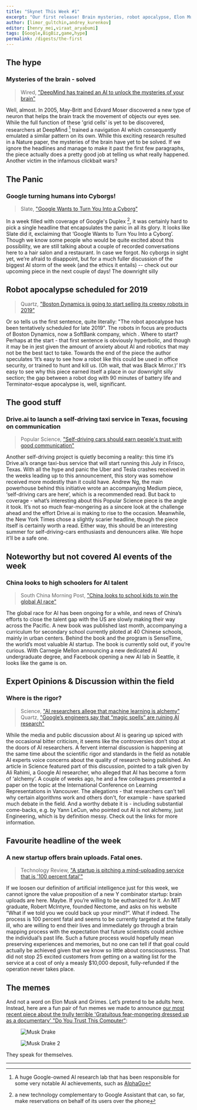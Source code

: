 ```yaml
---
title: "Skynet This Week #1"
excerpt: "Our first release! Brain mysteries, robot apocalypse, Elon Musk memes - the usual."
author: [limor_gultchin,andrey_kurenkov]
editor: [henry_mei,viraat_aryabumi]
tags: [Google,BigBiz,game,hype]
permalink: /digests/the-first
---
```


## The hype

### Mysteries of the brain - solved
> Wired, ["DeepMind has trained an AI to unlock the mysteries of your brain"](http://www.wired.co.uk/article/deepmind-newest-network-mimics-the-gps-cells-in-your-brain)

Well, almost. In 2005, May-Britt and Edvard Moser discovered a new type of neuron that helps the brain track the movement of objects our eyes see. While the full function of these 'grid cells' is yet to be discovered, researchers at DeepMind [^deepmind] trained a navigation AI which consequently emulated a similar pattern on its own. While this exciting research resulted in a Nature paper, the mysteries of the brain have yet to be solved.  If we ignore the headlines and manage to make it past the first few paragraphs, the piece actually does a pretty good job at telling us what really happened. Another victim in the infamous clickbait wars? 

[^deepmind]: A huge Google-owned AI research lab that has been responsible for some very notable AI achievements, such as [AlphaGo](https://www.skynettoday.com/content/editorials/is-alphago-zero-overrated/)


## The Panic

### Google turning humans into Cyborgs!
> Slate, ["Google Wants to Turn You Into a Cyborg"](https://slate.com/technology/2018/05/google-assistant-will-essentially-turn-humans-into-cyborgs.html)

In a week filled with coverage of Google's Duplex [^duplex], it was certainly hard to pick a single headline that encapsulates the panic in all its glory. It looks like Slate did it, exclaiming that ‘Google Wants to Turn You Into a Cyborg’. Though we know some people who would be quite excited about this possibility, we are still talking about a couple of recorded conversations here to a hair salon and a restaurant. In case we forgot. No cyborgs in sight yet, we’re afraid to disappoint, but for a much fuller discussion of the biggest AI storm of the week (and the ethics it entails) -- check out our upcoming piece in the next couple of days!
The downright silly

[^duplex]: a new technology complementary to Google Assistant that can, so far, make reservations on behalf of its users over the phone

## Robot apocalypse scheduled for 2019 
> Quartz, ["Boston Dynamics is going to start selling its creepy robots in 2019"](https://qz.com/1276281/softbanks-boston-dynamics-will-start-selling-its-spotmini-robots-in-2019/)

Or so tells us the first sentence, quite literally: "The robot apocalypse has been tentatively scheduled for late 2019". The robots in focus are products of Boston Dynamics, now a SoftBank company, which . Where to start? Perhaps at the start - that first sentence is obviously hyperbolic, and though it may be in jest given the amount of anxiety about AI and robotics that may not be the best tact to take. Towards the end of the piece the author speculates ‘It’s easy to see how a robot like this could be used in office security, or trained to hunt and kill us. (Oh wait, that was Black Mirror.)’ It’s easy to see why this piece earned itself a place in our downright silly section; the gap between a robot dog with 90 minutes of battery life and Terminator-esque apocalypse is, well, significant.

## The good stuff

### Drive.ai to launch a self-driving taxi service in Texas, focusing on communication
> Popular Science, ["Self-driving cars should earn people's trust with good communication"](https://www.popsci.com/self-driving-cars-communicate)

Another self-driving project is quietly becoming a reality: this time it’s Drive.ai’s orange taxi-bus service that will start running this July in Frisco, Texas. With all the hype and panic the Uber and Tesla crashes received in the weeks leading up to this announcement, this story was somehow received more modestly than it could have. Andrew Ng, the main powerhouse behind this initiative wrote an accompanying Medium piece, ‘self-driving cars are here’, which is a recommended read. But back to coverage - what’s interesting about this Popular Science piece is the angle it took. It’s not so much fear-mongering as a sincere look at the challenge ahead and the effort Drive.ai is making to rise to the occasion. Meanwhile, the New York Times chose a slightly scarier headline, though the piece itself is certainly worth a read. Either way, this should be an interesting summer for self-driving-cars enthusiasts and denouncers alike. We hope it’ll be a safe one.

## Noteworthy but not covered AI events of the week

### China looks to high schoolers for AI talent
> South China Morning Post, ["China looks to school kids to win the global AI race"](http://www.scmp.com/tech/china-tech/article/2144396/china-looks-school-kids-win-global-ai-race)

The global race for AI has been ongoing for a while, and news of China’s efforts to close the talent gap with the US are slowly making their way across the Pacific. A new book was published last month, accompanying a curriculum for secondary school currently piloted at 40 Chinese schools, mainly in urban centers. Behind the book and the program is SenseTime, the world’s most valuable AI startup. The book is currently sold out, if you’re curious. With Carnegie  Mellon announcing a new dedicated AI undergraduate degree, and Facebook opening a new AI lab in Seattle, it looks like the game is on.

## Expert Opinions & Discussion within the field

### Where is the rigor?
> Science, ["AI researchers allege that machine learning is alchemy"](http://www.sciencemag.org/news/2018/05/ai-researchers-allege-machine-learning-alchemy)
> Quartz, ["Google’s engineers say that “magic spells” are ruining AI research"](https://qz.com/1274131/googles-engineers-say-that-lack-of-rigor-is-ruining-ai-research/)

While the media and public discussion about AI is gearing up spiced with the occasional bitter criticism, it seems like the controversies don’t stop at the doors of AI researchers. A fervent internal discussion is happening at the same time about the scientific rigor and standards in the field as notable AI experts voice concerns about the quality of research being published. An article in Science featured part of this discussion, pointed to a talk given by Ali Rahimi, a Google AI researcher, who alleged that AI has become a form of ‘alchemy’. A couple of weeks ago, he and a few colleagues presented a paper on the topic at the International Conference on Learning Representations in Vancouver. The allegations - that researchers can’t tell why certain algorithms work and others don't, for example - have sparked much debate in the field. And a worthy debate it is - including substantial come-backs, e.g. by Yann LeCun, who pointed out AI is not alchemy, just Engineering, which is by definition messy. Check out the links for more information.

## Favourite headline of the week 

### A new startup offers brain uploads. Fatal ones.
> Technology Review, ["A startup is pitching a mind-uploading service that is '100 percent fatal'"](https://www.technologyreview.com/s/610456/a-startup-is-pitching-a-mind-uploading-service-that-is-100-percent-fatal/)

If we loosen our definition of artificial intelligence just for this week, we cannot ignore the value proposition of a new Y combinator startup: brain uploads are here. Maybe. If you’re willing to be euthanized for it. An MIT graduate, Robert McIntyre, founded Nectome, and asks on his website “What if we told you we could back up your mind?”. What if indeed. The process is 100 percent fatal and seems to be currently targeted at the fatally ill, who are willing to end their lives and immediately go through a brain mapping process with the expectation that future scientists could archive the individual’s past life. Such a future process would hopefully mean preserving experiences and memories, but no one can tell if that goal could actually be achieved given that we know so little about consciousness. That did not stop 25 excited customers from getting on a waiting list for the service at a cost of only a measly $10,000 deposit, fully-refunded if the operation never takes place. 

## The memes

And not a word on Elon Musk and Grimes. Let’s pretend to be adults here. Instead, here are a fun pair of fun memes we made to announce [our most recent piece about the trully terrible 'Gratuitous fear-mongering dressed up as a documentary' "Do You Trust This Computer"](\briefs\do-you-trust):

<figure>
     <img src="/images/memes/musk-drake.jpg" alt="Musk Drake"/>
</figure>

<figure>
     <img src="/images/memes/musk-drake2.png" alt="Musk Drake 2"/>
</figure>

They speak for themselves.

<hr>

